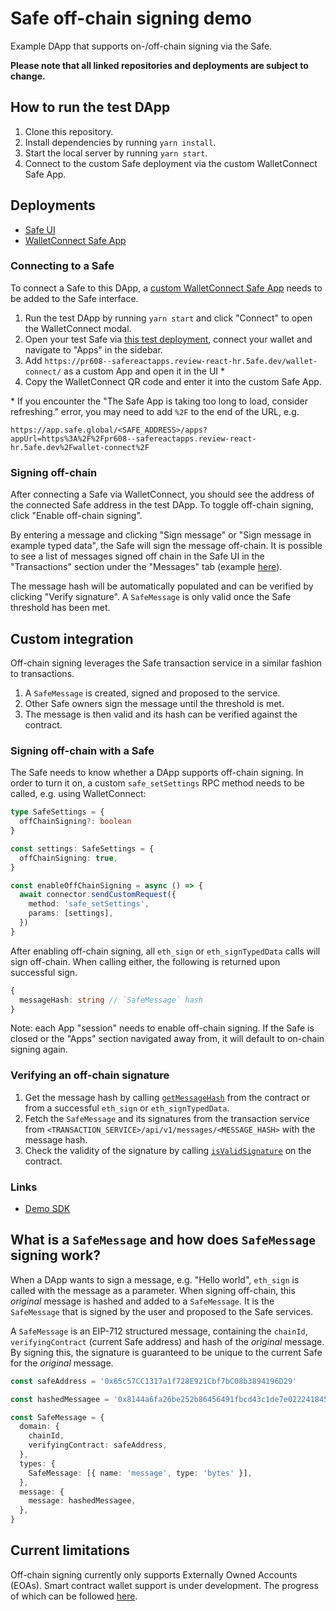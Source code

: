 # Safe off-chain signing demo

Example DApp that supports on-/off-chain signing via the Safe.

**Please note that all linked repositories and deployments are subject to change.**

## How to run the test DApp

1. Clone this repository.
2. Install dependencies by running `yarn install`.
3. Start the local server by running `yarn start`.
4. Connect to the custom Safe deployment via the custom WalletConnect Safe App.

## Deployments

- [Safe UI](https://github.com/safe-global/web-core/pull/1162#issuecomment-1334078229)
- [WalletConnect Safe App](https://github.com/safe-global/safe-react-apps/pull/608#issuecomment-1339464666)

### Connecting to a Safe

To connect a Safe to this DApp, a [custom WalletConnect Safe App](https://pr608--safereactapps.review-react-hr.5afe.dev/wallet-connect/) needs to be added to the Safe interface.

1. Run the test DApp by running `yarn start` and click "Connect" to open the WalletConnect modal.
2. Open your test Safe via [this test deployment](https://eip-1271-communicator--webcore.review-web-core.5afe.dev), connect your wallet and navigate to "Apps" in the sidebar.
3. Add `https://pr608--safereactapps.review-react-hr.5afe.dev/wallet-connect/` as a custom App and open it in the UI \*
4. Copy the WalletConnect QR code and enter it into the custom Safe App.

\* If you encounter the "The Safe App is taking too long to load, consider refreshing." error, you may need to add `%2F` to the end of the URL, e.g.

`https://app.safe.global/<SAFE_ADDRESS>/apps?appUrl=https%3A%2F%2Fpr608--safereactapps.review-react-hr.5afe.dev%2Fwallet-connect%2F`

### Signing off-chain

After connecting a Safe via WalletConnect, you should see the address of the connected Safe address in the test DApp. To toggle off-chain signing, click "Enable off-chain signing".

By entering a message and clicking "Sign message" or "Sign message in example typed data", the Safe will sign the message off-chain. It is possible to see a list of messages signed off chain in the Safe UI in the "Transactions" section under the "Messages" tab (example [here](https://eip-1271-communicator--webcore.review-web-core.5afe.dev/gor:0x65c57CC1317a1f728E921Cbf7bC08b3894196D29/transactions/messages)).

The message hash will be automatically populated and can be verified by clicking "Verify signature". A `SafeMessage` is only valid once the Safe threshold has been met.

## Custom integration

Off-chain signing leverages the Safe transaction service in a similar fashion to transactions.

1. A `SafeMessage` is created, signed and proposed to the service.
2. Other Safe owners sign the message until the threshold is met.
3. The message is then valid and its hash can be verified against the contract.

### Signing off-chain with a Safe

The Safe needs to know whether a DApp supports off-chain signing. In order to turn it on, a custom `safe_setSettings` RPC method needs to be called, e.g. using WalletConnect:

```ts
type SafeSettings = {
  offChainSigning?: boolean
}

const settings: SafeSettings = {
  offChainSigning: true,
}

const enableOffChainSigning = async () => {
  await connector.sendCustomRequest({
    method: 'safe_setSettings',
    params: [settings],
  })
}
```

After enabling off-chain signing, all `eth_sign` or `eth_signTypedData` calls will sign off-chain. When calling either, the following is returned upon successful sign.

```ts
{
  messageHash: string // `SafeMessage` hash
}
```

Note: each App "session" needs to enable off-chain signing. If the Safe is closed or the "Apps" section navigated away from, it will default to on-chain signing again.

### Verifying an off-chain signature

1. Get the message hash by calling [`getMessageHash`](https://github.com/safe-global/safe-contracts/blob/main/contracts/handler/CompatibilityFallbackHandler.sol#L43) from the contract or from a successful `eth_sign` or `eth_signTypedData`.
2. Fetch the `SafeMessage` and its signatures from the transaction service from `<TRANSACTION_SERVICE>/api/v1/messages/<MESSAGE_HASH>` with the message hash.
3. Check the validity of the signature by calling [`isValidSignature`](https://github.com/safe-global/safe-contracts/blob/main/contracts/handler/CompatibilityFallbackHandler.sol#L28) on the contract.

### Links

- [Demo SDK](https://github.com/safe-global/safe-apps-sdk/pull/414)

## What is a `SafeMessage` and how does `SafeMessage` signing work?

When a DApp wants to sign a message, e.g. "Hello world", `eth_sign` is called with the message as a parameter. When signing off-chain, this _original_ message is hashed and added to a `SafeMessage`. It is the `SafeMessage` that is signed by the user and proposed to the Safe services.

A `SafeMessage` is an EIP-712 structured message, containing the `chainId`, `verifyingContract` (current Safe address) and hash of the _original_ message. By signing this, the signature is guaranteed to be unique to the current Safe for the _original_ message.

```ts
const safeAddress = '0x65c57CC1317a1f728E921Cbf7bC08b3894196D29'

const hashedMessagee = '0x8144a6fa26be252b86456491fbcd43c1de7e022241845ffea1c3df066f7cfede' // Hello world

const SafeMessage = {
  domain: {
    chainId,
    verifyingContract: safeAddress,
  },
  types: {
    SafeMessage: [{ name: 'message', type: 'bytes' }],
  },
  message: {
    message: hashedMessagee,
  },
}
```

## Current limitations

Off-chain signing currently only supports Externally Owned Accounts (EOAs). Smart contract wallet support is under development. The progress of which can be followed [here](https://github.com/safe-global/safe-transaction-service/issues/1220).
